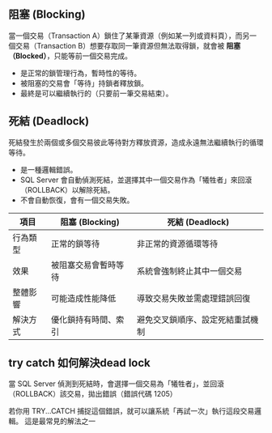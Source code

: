 
## 阻塞 (Blocking)
當一個交易（Transaction A）鎖住了某筆資源（例如某一列或資料頁），而另一個交易（Transaction B）想要存取同一筆資源但無法取得鎖，就會被 **阻塞（Blocked）**，只能等前一個交易完成。

- 是正常的鎖管理行為，暫時性的等待。
- 被阻塞的交易會「等待」持鎖者釋放鎖。
- 最終是可以繼續執行的（只要前一筆交易結束）。

## 死結 (Deadlock)
死結發生於兩個或多個交易彼此等待對方釋放資源，造成永遠無法繼續執行的循環等待。

- 是一種邏輯錯誤。
- SQL Server 會自動偵測死結，並選擇其中一個交易作為「犧牲者」來回滾（ROLLBACK）以解除死結。
- 不會自動恢復，會有一個交易失敗。

|項目|阻塞 (Blocking)|死結 (Deadlock)|
|---|---|---|
|行為類型|正常的鎖等待|非正常的資源循環等待|
|效果|被阻塞交易會暫時等待|系統會強制終止其中一個交易|
|整體影響|可能造成性能降低|導致交易失敗並需處理錯誤回復|
|解決方式|優化鎖持有時間、索引|避免交叉鎖順序、設定死結重試機制|


## try catch 如何解決dead lock

當 SQL Server 偵測到死結時，會選擇一個交易為「犧牲者」，並回滾（ROLLBACK）該交易，拋出錯誤（錯誤代碼 1205）

若你用 TRY...CATCH 捕捉這個錯誤，就可以讓系統「再試一次」執行這段交易邏輯。
這是最常見的解法之一